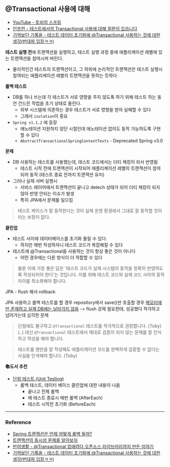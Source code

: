 

## @Transactional 사용에 대해
- [YouTube - 토비의 스프링](https://www.youtube.com/watch?v=-961J2c1YsM&list=PLv-xDnFD-nnnh1E86UATCcZm2TUePEyAu)
- [인프런 - 테스트에서의 Transactional 사용에 대해 질문이 있습니다](https://www.inflearn.com/community/questions/792383/%ED%85%8C%EC%8A%A4%ED%8A%B8%EC%97%90%EC%84%9C%EC%9D%98-transactional-%EC%82%AC%EC%9A%A9%EC%97%90-%EB%8C%80%ED%95%B4-%EC%A7%88%EB%AC%B8%EC%9D%B4-%EC%9E%88%EC%8A%B5%EB%8B%88%EB%8B%A4)
- [기억보단 기록을 - 테스트 데이터 초기화에 @Transactional 사용하는 것에 대한 생각(반대파 입장ㅋㅋ)](https://jojoldu.tistory.com/761)

**테스트 실행 전**에 트랜잭션을 실행하고, 테스트 실행 과정 중에 애플리케이션 레벨에 있는 트랜잭션을 참여시켜 버린다.
- 물리적인건 테스트의 트랜잭션이고, 그 하위에 논리적인 트랜잭션은 테스트 실행시 참여되는 애플리케이션 레벨의 트랜잭션을 뜻하는 듯하다

**롤백 테스트**
- DB를 하나 쓰는데 각 테스트가 서로 영향을 주지 않도록 하기 위해 테스트 하는 동안 건드린 작업을 초기 상태로 돌린다.
	- 외부 시스템에 의존하는 경우 테스트가 서로 영향을 받아 실패할 수 있다
	- 그래서 `isolation`이 중요
- `Spring v1.1.2` 에 등장
	- 애노테이션 지원하지 않던 시절인데 애노테이션 없이도 동작 가능하도록 구현할 수 있다
	- `AbstractTransactionalSpringContextTests` - Deprecated Spring v3.0

**문제**
- DB 사용하는 테스트를 사용했는데, 테스트 코드에서는 더티 체킹이 되서 반영됨
	- 테스트 시작 전에 트랜잭션이 시작되어 애플리케이션 레벨의 트랜잭션이 참여되어 동작 (테스트 종료 전까지 트랜잭션 유지)
- 그러나 실제 서버 실행시 
	- 서비스 레이어에서 트랜잭션이 끝나고 detech 상태가 되어 더티 채킹이 되지 않아 반영 안되는 이슈가 발생
	- 특히 JPA에서 문제를 일으킴

> 테스트 케이스가 잘 동작한다는 것이 실제 운영 환경에서 그대로 잘 동작할 것이라는 보장이 없다. 


**클린업**
- 테스트 사이에 데이터베이스를 초기화 돌릴 수 있다.
	- 하지만 매번 작성하자니 테스트 코드가 복잡해질 수 있다
- 테스트에 @Transactional을 사용하는 것이 항상 좋은 것이 아니다
	- 어떤 경우에는 다른 방식이 더 적합할 수 있다

> 물론 이에 가장 좋은 답은 '테스트 코드가 실제 시스템의 동작을 정확히 반영하도록 작성되어야 한다'는 것입니다. 이를 위해 테스트 코드와 실제 코드 사이의 동작 차이를 최소화해야 합니다.

JPA - flush 해서 rollback 

JPA 사용하고 롤백 테스트를 할 경우 repository에서 save()만 호출할 경우 <u>메모리에만 존재하고 실제 DB에는 날라가지 않음</u> -> flush 강제 필요한데, 성공했다 착각하고 넘어가는데 심각한 문제

> 단점에도 불구하고 `@Transactional` 테스트를 적극적으로 권장합니다. (Toby) 
> (..) 대신 `@Transactional` 테스트에서 제대로 검증이 되지 않는 문제를 잘 인식하고 작성을 해야 합니다. 

> 테스트를 웬만큼 잘 작성해도 애플리케이션 코드를 완벽하게 검증할 수 없다는 사실을 인색해야 합니다. (Toby)


**📚도서 추천**
- [단위 테스트 (Unit Testing)](https://www.yes24.com/Product/Goods/104084175)
	- 롤백 테스트, 데이터 베이스 클린업에 대한 내용이 나옴
		- 끝나고 전체 롤백
		- 매 테스트 종료시 매번 롤백 (AfterEach)
		- 테스트 시작전 초기화 (BeforeEach)


---
### Reference
- [Spring 트랜잭션은 언제 어떻게 롤백 될까?](https://dkswnkk.tistory.com/760)
- [트랜잭션의 동시성 문제를 알아보자](https://velog.io/@jeong_hun_hui/트랜잭션의-동시성-문제를-알아보자)
- [반려생활 - @Transactional 없애려다 오픈소스 라이브러리까지 만든 이야기](https://blog.ban-life.com/transactional-%EC%97%86%EC%95%A0%EB%A0%A4%EB%8B%A4-%EC%98%A4%ED%94%88%EC%86%8C%EC%8A%A4-%EB%9D%BC%EC%9D%B4%EB%B8%8C%EB%9F%AC%EB%A6%AC%EA%B9%8C%EC%A7%80-%EB%A7%8C%EB%93%A0-%EC%9D%B4%EC%95%BC%EA%B8%B0-5426116036bb?gi=2012e27261d9)
- [기억보단 기록을 - 테스트 데이터 초기화에 @Transactional 사용하는 것에 대한 생각(반대파 입장ㅋㅋ)](https://jojoldu.tistory.com/761)






